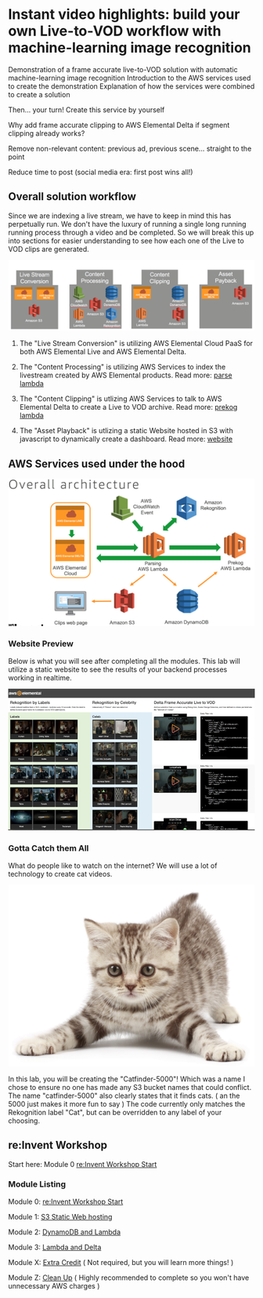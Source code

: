 # Instant video highlights: build your own Live-to-VOD workflow with machine-learning image recognition

Demonstration of a frame accurate live-to-VOD solution with automatic machine-learning image recognition Introduction to the AWS services used to create the demonstration Explanation of how the services were combined to create a solution

Then… your turn! Create this service by yourself

Why add frame accurate clipping to AWS Elemental Delta if segment clipping already works? 

Remove non-relevant content: previous ad, previous scene… straight to the point

Reduce time to post (social media era: first post wins all!)

## Overall solution workflow

Since we are indexing a live stream, we have to keep in mind this has perpetually run. We don't have the luxury of running a single long running running process through a video and be completed. So we will break this up into sections for easier understanding to see how each one of the Live to VOD clips are generated.

![](images/catfinder5000-workflow.png)

1. The "Live Stream Conversion" is utilizing AWS Elemental Cloud PaaS for both AWS Elemental Live and AWS Elemental Delta.

1. The "Content Processing" is utilizing AWS Services to index the livestream created by AWS Elemental products. Read more: [parse lambda](catfinder5000-parse/README.md )

1. The "Content Clipping" is utlizing AWS Services to talk to AWS Elemental Delta to create a Live to VOD archive. Read more: [prekog lambda](catfinder5000-prekog/README.md )

1. The "Asset Playback" is utlizing a static Website hosted in S3 with javascript to dynamically create a dashboard. Read more: [website](catfinder5000-website/README.md )

## AWS Services used under the hood

![](images/catfinder5000-overall.png)

### Website Preview

Below is what you will see after completing all the modules. This lab will utilize a static website to see the results of your backend processes working in realtime.

![](images/catfinder5000-preview.png)

### Gotta Catch them All

What do people like to watch on the internet? We will use a lot of technology to create cat videos.

![](images/catfinder5000-cat.png)

In this lab, you will be creating the "Catfinder-5000"! Which was a name I chose to ensure no one has made any S3 bucket names that could conflict. The name "catfinder-5000" also clearly states that it finds cats. ( an the 5000 just makes it more fun to say ) The code currently only matches the Rekognition label "Cat", but can be overridden to any label of your choosing.

## re:Invent Workshop

Start here: Module 0 [re:Invent Workshop Start](0_reInventWorkshop/README.md )

### Module Listing

Module 0: [re:Invent Workshop Start](0_reInventWorkshop/README.md )

Module 1: [S3 Static Web hosting](1_StaticWebHosting/README.md)

Module 2: [DynamoDB and Lambda](2_DynamoDB/README.md)

Module 3: [Lambda and Delta](3_Lambda/README.md)

Module X: [Extra Credit](X_ExtraCredit/README.md) ( Not required, but you will learn more things! )

Module Z: [Clean Up](Z_CleanUp/README.md) ( Highly recommended to complete so you won't have unnecessary AWS charges )
